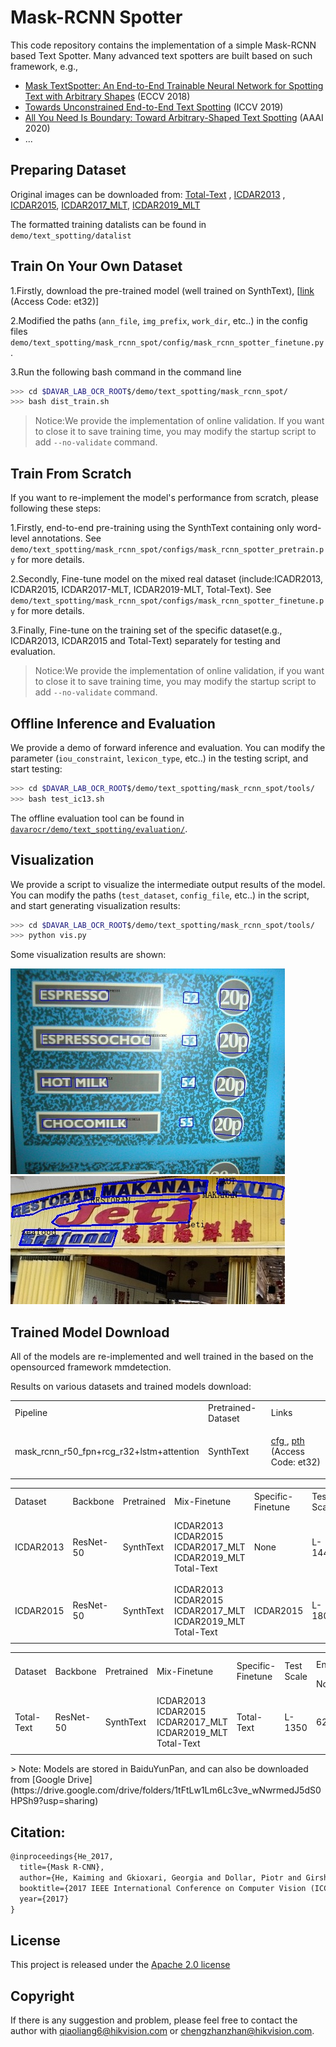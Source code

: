 # Mask-RCNN Spotter
This code repository contains the implementation of a simple Mask-RCNN based Text Spotter. Many advanced text spotters are built based on such framework, e.g., 
- [Mask TextSpotter: An End-to-End Trainable Neural Network for Spotting Text with Arbitrary Shapes](https://arxiv.org/pdf/1908.08207.pdf) (ECCV 2018)
- [Towards Unconstrained End-to-End Text Spotting](https://arxiv.org/pdf/1908.09231.pdf) (ICCV 2019)
- [All You Need Is Boundary: Toward Arbitrary-Shaped Text Spotting](https://arxiv.org/pdf/1911.09550.pdf) (AAAI 2020)
- ...

## Preparing Dataset
Original images can be downloaded from: [Total-Text](https://github.com/cs-chan/Total-Text-Dataset "Total-Text") , [ICDAR2013](https://rrc.cvc.uab.es/?ch=2) , [ICDAR2015](https://rrc.cvc.uab.es/?ch=4), [ICDAR2017_MLT](https://rrc.cvc.uab.es/?ch=8), [ICDAR2019_MLT](https://rrc.cvc.uab.es/?ch=15)

The formatted training datalists can be found in `demo/text_spotting/datalist`

## Train On Your Own Dataset
1.Firstly, download the pre-trained model (well trained on SynthText), [[link](https://pan.baidu.com/s/1PdCalgmaIqRw28WuaDxDNg) (Access Code: et32)]

2.Modified the paths (`ann_file`, `img_prefix`, `work_dir`, etc..) in the config files `demo/text_spotting/mask_rcnn_spot/config/mask_rcnn_spotter_finetune.py`.

3.Run the following bash command in the command line
``` bash
>>> cd $DAVAR_LAB_OCR_ROOT$/demo/text_spotting/mask_rcnn_spot/
>>> bash dist_train.sh
```
>Notice:We provide the implementation of online validation. If you want to close it to save training time, you may modify the startup script to add `--no-validate` command.

## Train From Scratch
If you want to re-implement the model's performance from scratch, please following these steps:

1.Firstly, end-to-end pre-training using the SynthText containing only word-level annotations. See `demo/text_spotting/mask_rcnn_spot/configs/mask_rcnn_spotter_pretrain.py` for more details.

2.Secondly, Fine-tune model on the mixed real dataset (include:ICADR2013, ICDAR2015, ICDAR2017-MLT, ICDAR2019-MLT, Total-Text). See `demo/text_spotting/mask_rcnn_spot/configs/mask_rcnn_spotter_finetune.py` for more details.

3.Finally, Fine-tune on the training set of the specific dataset(e.g., ICDAR2013, ICDAR2015 and Total-Text) separately for testing and evaluation.

>Notice:We provide the implementation of online validation, if you want to close it to save training time, you may modify the startup script to add `--no-validate` command.

## Offline Inference and Evaluation
We provide a demo of forward inference and evaluation. You can modify the parameter (`iou_constraint`, `lexicon_type`, etc..) in the testing script, and start testing:
``` bash
>>> cd $DAVAR_LAB_OCR_ROOT$/demo/text_spotting/mask_rcnn_spot/tools/
>>> bash test_ic13.sh
```

The offline evaluation tool can be found in [`davarocr/demo/text_spotting/evaluation/`](../evalution/).

## Visualization
We provide a script to visualize the intermediate output results of the model. You can modify the paths (`test_dataset`, `config_file`, etc..) in the script, and start generating visualization results:
``` bash
>>> cd $DAVAR_LAB_OCR_ROOT$/demo/text_spotting/mask_rcnn_spot/tools/
>>> python vis.py
```

Some visualization results are shown:

![./vis/img_225_text.jpg](./vis/img_225_text.jpg)
![./vis/img92_text.jpg](./vis/img92_text.jpg)

## Trained Model Download
All of the models are re-implemented and well trained in the based on the opensourced framework mmdetection.

Results on various datasets and trained models download:
<table>
	<tr>
		<td>Pipeline</td>
		<td>Pretrained-Dataset</td>
		<td>Links</td>
	</tr>
	<tr>
		<td>mask_rcnn_r50_fpn+rcg_r32+lstm+attention</td>
		<td>SynthText</td>
		<td><p><a href="./configs/mask_rcnn_spotter_pretrain.py">cfg </a>, <a href="https://pan.baidu.com/s/1PdCalgmaIqRw28WuaDxDNg">pth </a> (Access Code: et32)</p></td>
	</tr>
</table>

<table>
	<tr>
		<td rowspan="2">Dataset</td>
		<td rowspan="2">Backbone</td>
		<td rowspan="2">Pretrained</td>
		<td rowspan="2">Mix-Finetune</td>
		<td rowspan="2">Specific-Finetune</td>
		<td rowspan="2">Test Scale</td>
		<td colspan="3">End-to-End</td>
		<td colspan="3">Word Spotting</td>
		<td rowspan="2">Links</td>
	</tr>
	<tr>
		<td>General</td>
		<td>Weak</td>
		<td>Strong</td>
		<td>General</td>
		<td>Weak</td>
		<td>Strong</td>
	</tr>
	<tr>
		<td>ICDAR2013</td>
		<td>ResNet-50</td>
		<td>SynthText</td>
		<td>ICDAR2013<br>ICDAR2015<br>ICDAR2017_MLT<br>ICDAR2019_MLT<br>Total-Text</td>
		<td>None</td>
		<td>L-1440</td>
		<td>82.69</td>
		<td>86.06</td>
		<td>86.59</td>
		<td>86.13</td>
		<td>90.44</td>
		<td>91.11</td>
		<td><p><a href="./configs/mask_rcnn_spotter_finetune.py">cfg </a>, <a href="https://pan.baidu.com/s/1V6MEviBJCCkxlWe2JKFjNw">pth </a> (Access Code: 5j3c)</p></td>
	</tr>
	<tr>
		<td>ICDAR2015</td>
		<td>ResNet-50</td>
		<td>SynthText</td>
		<td>ICDAR2013<br>ICDAR2015<br>ICDAR2017_MLT<br>ICDAR2019_MLT<br>Total-Text</td>
		<td>ICDAR2015</td>
		<td>L-1800</td>
		<td>67.82</td>
		<td>72.17</td>
		<td>75.68</td>
		<td>70.14</td>
		<td>75.05</td>
		<td>79.13</td>
		<td><p><a href="./configs/mask_rcnn_spotter_finetune.py">cfg </a>, <a href="https://pan.baidu.com/s/1ei1mGacjBG6yxp1W_fC6jA">pth </a> (Access Code: ne5l)</p></td>
	</tr>
</table>

<table>
	<tr>
		<td rowspan="2">Dataset</td>
		<td rowspan="2">Backbone</td>
		<td rowspan="2">Pretrained</td>
		<td rowspan="2">Mix-Finetune</td>
		<td rowspan="2">Specific-Finetune</td>
		<td rowspan="2">Test Scale</td>
		<td colspan="2">End-to-End</td>
		<td colspan="2">Word Spotting</td>
		<td rowspan="2">Links</td>
	</tr>
	<tr>
		<td>None</td>
		<td>Full</td>
		<td>None</td>
		<td>Full</td>
	</tr>
	<tr>
		<td>Total-Text</td>
		<td>ResNet-50</td>
		<td>SynthText</td>
		<td>ICDAR2013<br>ICDAR2015<br>ICDAR2017_MLT<br>ICDAR2019_MLT<br>Total-Text</td>
		<td>Total-Text</td>
		<td>L-1350</td>
		<td>62.77</td>
		<td>71.48</td>
		<td>65.25</td>
		<td>75.82</td>
		<td><p><a href="./configs/mask_rcnn_spotter_finetune.py">cfg </a>, <a href="https://pan.baidu.com/s/1TVmG8hh9r9mWfdaNynkqSg">pth </a> (Access Code: 7npy)</p></td>
	</tr>
</table>
> Note: Models are stored in BaiduYunPan, and can also be downloaded from [Google Drive](https://drive.google.com/drive/folders/1tFtLw1Lm6Lc3ve_wNwrmedJ5dS0HPSh9?usp=sharing)


## Citation:

``` markdown
@inproceedings{He_2017,
  title={Mask R-CNN},
  author={He, Kaiming and Gkioxari, Georgia and Dollar, Piotr and Girshick, Ross},
  booktitle={2017 IEEE International Conference on Computer Vision (ICCV)},
  year={2017}
}
```

## License
This project is released under the [Apache 2.0 license](../../../davar_ocr/LICENSE)

## Copyright
If there is any suggestion and problem, please feel free to contact the author with qiaoliang6@hikvision.com or chengzhanzhan@hikvision.com.